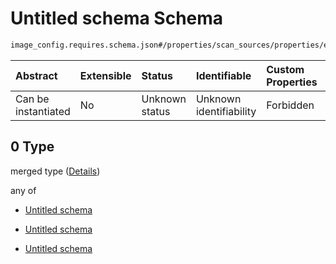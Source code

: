 # Untitled schema Schema

```txt
image_config.requires.schema.json#/properties/scan_sources/properties/extra_packages/items/allOf/0
```



| Abstract            | Extensible | Status         | Identifiable            | Custom Properties | Additional Properties | Access Restrictions | Defined In                                                                                              |
| :------------------ | :--------- | :------------- | :---------------------- | :---------------- | :-------------------- | :------------------ | :------------------------------------------------------------------------------------------------------ |
| Can be instantiated | No         | Unknown status | Unknown identifiability | Forbidden         | Allowed               | none                | [image\_config.requires.schema.json\*](../out/image_config.requires.schema.json "open original schema") |

## 0 Type

merged type ([Details](image_config-1-properties-scan_sources-properties-extra_packages-items-allof-0.md))

any of

*   [Untitled schema](image_config-1-properties-scan_sources-properties-extra_packages-items-allof-0-anyof-0.md "check type definition")

*   [Untitled schema](image_config-1-properties-scan_sources-properties-extra_packages-items-allof-0-anyof-1.md "check type definition")

*   [Untitled schema](image_config-1-properties-scan_sources-properties-extra_packages-items-allof-0-anyof-2.md "check type definition")
